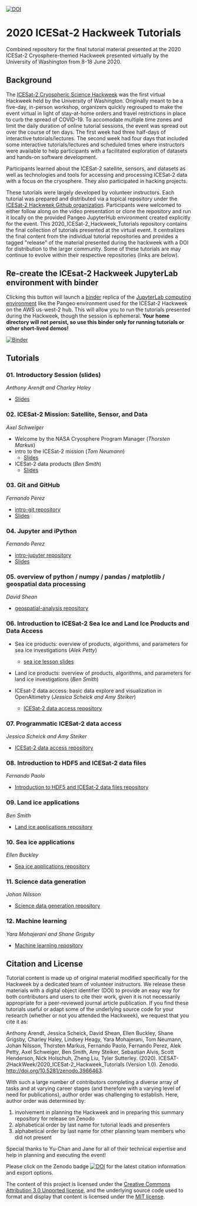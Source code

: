 [![DOI](https://zenodo.org/badge/DOI/10.5281/zenodo.3966463.svg)](https://doi.org/10.5281/zenodo.3966463)

# 2020 ICESat-2 Hackweek Tutorials
Combined repository for the final tutorial material presented at the 2020 ICESat-2 Cryosphere-themed Hackweek presented virtually by the University of Washington from 8-18 June 2020.


## Background
The [ICESat-2 Cryospheric Science Hackweek](https://icesat-2hackweek.github.io/learning-resources/) was the first virtual Hackweek held by the University of Washington. Originally meant to be a five-day, in-person workshop, organizers quickly regrouped to make the event virtual in light of stay-at-home orders and travel restrictions in place to curb the spread of COVID-19. To accomodate multiple time zones and limit the daily duration of online tutorial sessions, the event was spread out over the course of ten days. The first week had three half-days of interactive tutorials/lectures. The second week had four days that included some interactive tutorials/lectures and scheduled times where instructors were available to help participants with a facilitated exploration of datasets and hands-on software development.

Participants learned about the ICESat-2 satellite, sensors, and datasets as well as technologies and tools for accessing and processing ICESat-2 data with a focus on the cryosphere. They also participated in hacking projects.

These tutorials were largely developed by volunteer instructors. Each tutorial was prepared and distributed via a topical repository under the [ICESat-2 Hackweek Github organization](https://github.com/ICESAT-2HackWeek). Participants were welcomed to either follow along on the video presentation or clone the repository and run it locally on the provided Pangeo JupyterHub environment created explicitly for the event. This 2020_ICESat-2_Hackweek_Tutorials repository contains the final collection of tutorials presented at the virtual event. It centralizes the final content from the individual tutorial repositories and provides a tagged "release" of the material presented during the hackweek with a DOI for distribution to the larger community. Some of these tutorials are may continue to evolve within their respective repositories (links are below).


## Re-create the ICEsat-2 Hackweek JupyterLab environment with binder
Clicking this button will launch a [binder](https://mybinder.org/) replica of the [JupyterLab computing environment](https://github.com/ICESAT-2HackWeek/jupyterhub-2020) like the Pangeo environment used for the ICESat-2 Hackweek on the AWS us-west-2 hub. This will allow you to run the tutorials presented during the Hackweek, though the session is ephemeral. **Your home directory will not persist, so use this binder only for running tutorials or other short-lived demos!**

[![Binder](https://mybinder.org/badge_logo.svg)](https://mybinder.org/v2/gh/ICESAT-2HackWeek/2020_ICESat-2_Hackweek_Tutorials/binder?urlpath=https%3A%2F%2Fgithub.com%2FICESAT-2HackWeek%2F2020_ICESat-2_Hackweek_Tutorials%2Ftree%2Fbinder)

## Tutorials
### 01. Introductory Session (slides)
*Anthony Arendt and Charley Haley*

* [Slides](https://docs.google.com/presentation/d/1kNc6u4mz9qt5TI-DCosSL6jZ5M7q_k3godlBrOE891c/edit?usp=sharing)

### 02. ICESat-2 Mission: Satellite, Sensor, and Data
*Axel Schweiger*

* Welcome by the NASA Cryosphere Program Manager (*Thorsten Markus*)
* intro to the ICESat-2 mission (*Tom Neumann*)
    * [Slides](https://github.com/ICESAT-2HackWeek/intro_ICESat2/blob/master/HackWeekIntroNeumann2020.pptx)
* ICESat-2 data products (*Ben Smith*)
    * [Slides](https://github.com/ICESAT-2HackWeek/intro_ICESat2/blob/master/ICESat-2_data_products_Hackweek2020.pptx)

### 03. Git and GitHub
*Fernando Perez*

* [intro-git repository](https://github.com/ICESAT-2HackWeek/intro-git)
* [Slides](https://docs.google.com/presentation/d/1pOWte7V5UbnVBvRktvLbLTRluDwrGbXtIdAZhzAd1AE/edit?usp=sharing)

### 04. Jupyter and iPython
*Fernando Perez*

* [intro-jupyter repository](https://github.com/ICESAT-2HackWeek/intro-jupyter)
* [Slides](https://docs.google.com/presentation/d/1TfY7rnCuGQDrlvsf2-P9lNADT2vwiJsdb7vmgZ3SDmA/edit?usp=sharing)


### 05. overview of python / numpy / pandas / matplotlib / geospatial data processing
*David Shean*

* [geospatial-analysis repository](https://github.com/ICESAT-2HackWeek/geospatial-analysis)

### 06. Introduction to ICESat-2 Sea Ice and Land Ice Products and Data Access

* Sea ice products: overview of products, algorithms, and parameters for sea ice investigations (*Alek Petty*)

    * [sea ice lesson slides](https://drive.google.com/file/d/1e3VFvBRBHcY5_gjEyWVjA-l7tL2K4HfQ/view?usp=sharing)

* Land ice products: overview of products, algorithms, and parameters for land ice investigations (*Ben Smith*)

* ICEsat-2 data access: basic data explore and visualization in OpenAltimetry (*Jessica Scheick and Amy Steiker*)

    * [ICESat-2 data access repository](https://github.com/ICESAT-2HackWeek/data-access)

### 07. Programmatic ICESat-2 data access
*Jessica Scheick and Amy Steiker*

* [ICESat-2 data access repository](https://github.com/ICESAT-2HackWeek/data-access)
 
### 08. Introduction to HDF5 and ICESat-2 data files
*Fernando Paolo*

* [Introduction to HDF5 and ICESat-2 data files repository](https://github.com/ICESAT-2HackWeek/intro-hdf5)

### 09. Land ice applications
*Ben Smith*

* [Land ice applications repository](https://github.com/ICESAT-2HackWeek/Land_Ice_Applications)

### 10. Sea ice applications
*Ellen Buckley*
 
* [Sea ice applications repository](https://github.com/ICESAT-2HackWeek/sea-ice-tutorials)
 
 ### 11. Science data generation
 *Johan Nilsson*
 
* [Science data generation repository](https://github.com/ICESAT-2HackWeek/ScienceDataGeneration)

### 12. Machine learning
*Yara Mohajerani and Shane Grigsby*
 
* [Machine learning repository](https://github.com/ICESAT-2HackWeek/Machine-Learning)


## Citation and License
Tutorial content is made up of original material modified specifically for the Hackweek by a dedicated team of volunteer instructors. We release these materials with a digital object identifier (DOI) to provide an easy way for both contributors and users to cite their work, given it is not necessarily appropriate for a peer-reviewed journal article publication. If you find these tutorials useful or adapt some of the underlying source code for your research (whether or not you attended the Hackweek), we request that you cite it as:

Anthony Arendt, Jessica Scheick, David Shean, Ellen Buckley, Shane Grigsby, Charley Haley, Lindsey Heagy, Yara Mohajerani, Tom Neumann, Johan Nilsson, Thorsten Markus, Fernando Paolo, Fernando Perez, Alek Petty, Axel Schweiger, Ben Smith, Amy Steiker, Sebastian Alvis, Scott Henderson, Nick Holschuh, Zheng Liu, Tyler Sutterley. (2020). ICESAT-2HackWeek/2020_ICESat-2_Hackweek_Tutorials (Version 1.0). Zenodo. http://doi.org/10.5281/zenodo.3966463.

With such a large number of contributors completing a diverse array of tasks and at varying career stages (and therefore with a varying level of need for publications), author order was challenging to establish. Here, author order was determined by:
1. involvement in planning the Hackweek and in preparing this summary repository for release on Zenodo
2. alphabetical order by last name for tutorial leads and presenters
3. alphabetical order by last name for other planning team members who did not present

Special thanks to Yu-Chan and Jane for all of their technical expertise and help in planning and executing the event!

Please click on the Zenodo badge [![DOI](https://zenodo.org/badge/DOI/10.5281/zenodo.3966463.svg)](https://doi.org/10.5281/zenodo.3966463) for the latest citation information and export options.


The content of this project is licensed under the [Creative Commons Attribution 3.0 Unported license](https://creativecommons.org/licenses/by/3.0/), and the underlying source code used to format and display that content is licensed under the [MIT license](LICENSE.md).
